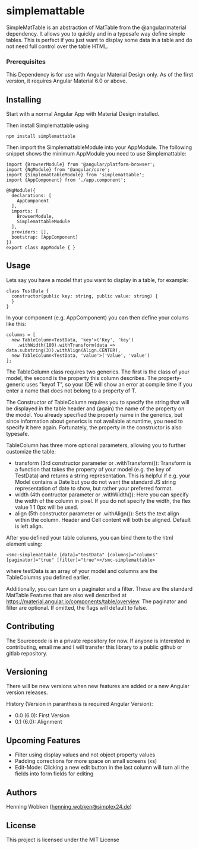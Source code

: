 # simplemattable

SimpleMatTable is an abstraction of MatTable from the @angular/material dependency. It allows you to quickly and in a typesafe way define simple tables. 
This is perfect if you just want to display some data in a table and do not need full control over the table HTML.

### Prerequisites

This Dependency is for use with Angular Material Design only. As of the first version, it requires Angular Material 6.0 or above.

## Installing

Start with a normal Angular App with Material Design installed.

Then install Simplemattable using

```
npm install simplemattable
```

Then import the SimplemattableModule into your AppModule. The following snippet shows the minimum AppModule you need to use Simplemattable:

```
import {BrowserModule} from '@angular/platform-browser';
import {NgModule} from '@angular/core';
import {SimplemattableModule} from 'simplemattable';
import {AppComponent} from './app.component';

@NgModule({
  declarations: [
    AppComponent
  ],
  imports: [
    BrowserModule,
    SimplemattableModule
  ],
  providers: [],
  bootstrap: [AppComponent]
})
export class AppModule { }
```

## Usage

Lets say you have a model that you want to display in a table, for example:

```
class TestData {
  constructor(public key: string, public value: string) {
  }
}
```

In your component (e.g. AppComponent) you can then define your colums like this:

```
columns = [
  new TableColumn<TestData, 'key'>('Key', 'key')
    .withWidth(100).withTransform(data => data.substring(3)).withAlign(Align.CENTER),
  new TableColumn<TestData, 'value'>('Value', 'value')
];
```

The TableColumn class requires two generics. The first is the class of your model, the second is the property this column describes. 
The property-generic uses "keyof T", so your IDE will show an error at compile time if you enter a name that does not belong to a property of T.

The Constructor of TableColumn requires you to specify the string that will be displayed in the table header and (again) the name of the property on the model. 
You already specified the property name in the generics, but since information about generics is not available at runtime, you need to specify it here again. 
Fortunately, the property in the constructor is also typesafe.

TableColumn has three more optional parameters, allowing you to further customize the table:
- transform (3rd constructor parameter or .withTransform()): Transform is a function that takes the property of your model (e.g. the key of TestData) and returns a string representation. 
This is helpful if e.g. your Model contains a Date but you do not want the standard JS string representation of date to show, but rather your preferred format. 
- width (4th contructor parameter or .withWidth()): Here you can specify the width of the column in pixel. If you do not specify the width, the flex value 1 1 0px will be used.
- align (5th constructor parameter or .withAlign()): Sets the text align within the column. Header and Cell content will both be aligned. Default is left align. 

After you defined your table columns, you can bind them to the html element using:

```
<smc-simplemattable [data]="testData" [columns]="columns" [paginator]="true" [filter]="true"></smc-simplemattable>
```

where testData is an array of your model and columns are the TableColumns you defined earlier.

Additionally, you can turn on a paginator and a filter. These are the standard MatTable Features that are also well described at
https://material.angular.io/components/table/overview.
The paginator and filter are optional. If omitted, the flags will default to false.

## Contributing

The Sourcecode is in a private repository for now. 
If anyone is interested in contributing, email me and I will transfer this library to a public github or gitlab repository.

## Versioning

There will be new versions when new features are added or a new Angular version releases.

History (Version in paranthesis is required Angular Version):
+ 0.0 (6.0): First Version
+ 0.1 (6.0): Alignment

## Upcoming Features
+ Filter using display values and not object property values
+ Padding corrections for more space on small screens (xs)
+ Edit-Mode: Clicking a new edit button in the last column will turn all the fields into form fields for editing

## Authors

Henning Wobken (henning.wobken@simplex24.de)

## License

This project is licensed under the MIT License
